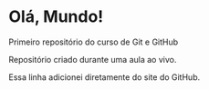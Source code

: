 # Olá, Mundo!
 Primeiro repositório do curso de Git e GitHub

Repositório criado durante uma aula ao vivo.

Essa linha adicionei diretamente do site do GitHub.
